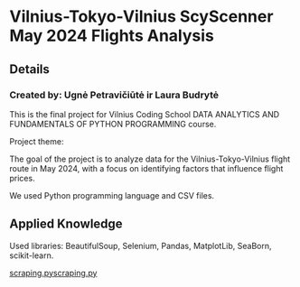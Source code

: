 # Vilnius-Tokyo-Vilnius ScyScenner May 2024 Flights Analysis

## Details
### Created by: Ugnė Petravičiūtė ir Laura Budrytė

This is the final project for Vilnius Coding School DATA ANALYTICS AND FUNDAMENTALS OF PYTHON PROGRAMMING course.

Project theme: 

The goal of the project is to analyze data for the Vilnius-Tokyo-Vilnius flight route in May 2024, with a focus on identifying factors that influence flight prices.

We used Python programming language and CSV files.

## Applied Knowledge

Used libraries: BeautifulSoup, Selenium, Pandas, MatplotLib, SeaBorn, scikit-learn.

[scraping.pyscraping.py](https://github.com/specialagentcoop/VilniusCodingSchool_FinalProject/blob/23aac3d9f26254b4096146b71a2de4e652f6cf36/scraping.py)


